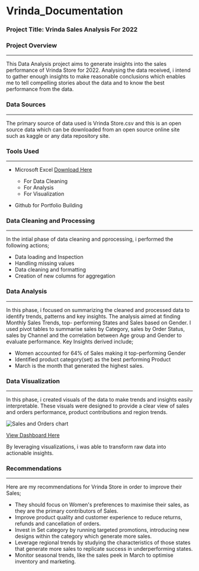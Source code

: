 # Vrinda_Documentation

### Project Title: Vrinda Sales Analysis For 2022

### Project Overview
---
This Data Analysis project aims to generate insights into the sales performance of Vrinda Store for 2022. Analysing the data received, i intend to gather enough insights to make reasonable conclusions which enables me to tell compelling stories about the data and to know the best performance from the data.

### Data Sources
---
The primary source of data used is Vrinda Store.csv and this is an open source data which can be downloaded from an open source online site such as kaggle or any data repository site.

### Tools Used
---
- Microsoft Excel [Download Here](https://www.microsoft.com) 
   - For Data Cleaning
   - For Analysis
   - For Visualization
    
- Github for Portfolio Building

### Data Cleaning and Processing
---
In the intial phase of data cleaning and pprocessing, i performed the following actions;
- Data loading and Inspection
- Handling missing values
- Data cleaning and formatting
- Creation of new columns for aggregation

### Data Analysis
---
In this phase, i focused on summarizing the cleaned and processed data to identify trends, patterns and key insights. The analysis aimed at finding Monthly Sales Trends, top- performing States and Sales based on Gender. I used pivot tables to summarise sales by Category, sales by Order Status, sales by Channel and the correlation between Age group and Gender to evaluate performance. Key Insights derived include;
 - Women accounted for 64% of Sales making it top-performing Gender
 - Identified product category(set) as the best performing Product
 - March is the month that generated the highest sales.

### Data Visualization
---
In this phase, i created visuals of the data to make trends and insights easily interpretable. These visuals were designed to provide a clear view of sales and orders performance, product contributions and region trends.

![Sales and Orders chart](https://github.com/user-attachments/assets/e9421bbb-0deb-4a21-8a58-b24142884b75)

[View Dashboard Here](https://1drv.ms/x/c/3e32c9b80a7ac08e/ES4XXXuKUkFBiDIvvdBAns4BevcQk0ZxD7-ClMZATX7g7g?e=M1urIZ)

By leveraging visualizations, i was able to transform raw data into actionable insights.

### Recommendations
---
Here are my recommendations for Vrinda Store in order to improve their Sales;
 - They should focus on Women's preferences to maximise their sales, as they are the primary contributors of Sales.
 - Improve product quality and customer experience to reduce returns, refunds and cancellation of orders.
 - Invest in Set category by running targeted promotions, introducing new designs within the category which generate more sales.
 - Leverage regional trends by studying the characteristics of those states that generate more sales to replicate success in underperforming states.
 - Monitor seasonal trends, like the sales peek in March to optimise inventory and marketing.



